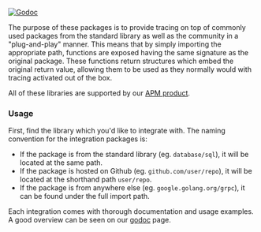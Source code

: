 [![Godoc](http://img.shields.io/badge/godoc-reference-blue.svg?style=flat)](https://godoc.org/github.com/networknext/dd-trace-go/contrib)

The purpose of these packages is to provide tracing on top of commonly used packages from the standard library as well as the 
community in a "plug-and-play" manner. This means that by simply importing the appropriate path, functions are exposed having
 the same signature as the original package. These functions return structures which embed the original return value, allowing 
them to be used as they normally would with tracing activated out of the box.

All of these libraries are supported by our [APM product](https://www.datadoghq.com/apm/).

### Usage

First, find the library which you'd like to integrate with. The naming convention for the integration packages is:

* If the package is from the standard library (eg. `database/sql`), it will be located at the same path.
* If the package is hosted on Github (eg. `github.com/user/repo`), it will be located at the shorthand path `user/repo`.
* If the package is from anywhere else (eg. `google.golang.org/grpc`), it can be found under the full import path.

Each integration comes with thorough documentation and usage examples. A good overview can be seen on our 
[godoc](https://godoc.org/github.com/networknext/dd-trace-go/contrib) page.
